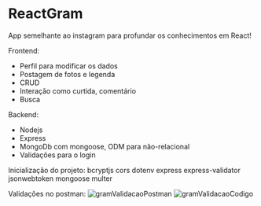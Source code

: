 # ReactGram
App semelhante ao instagram para profundar os conhecimentos em React!

Frontend: 
- Perfil para modificar os dados
- Postagem de fotos e legenda
- CRUD 
- Interação como curtida, comentário
- Busca

Backend:
- Nodejs
- Express
- MongoDb com mongoose, ODM para não-relacional
- Validações para o login

Inicialização do projeto:
bcryptjs
cors
dotenv 
express
express-validator 
jsonwebtoken 
mongoose 
multer


Validações no postman:
![gramValidacaoPostman](https://user-images.githubusercontent.com/89535654/182631925-22a3b143-88db-462e-9a8e-551cfd8e9837.png)
![gramValidacaoCodigo](https://user-images.githubusercontent.com/89535654/182632034-ec4fe6c8-2fc6-4b61-af7f-bb00251f39d2.png)
